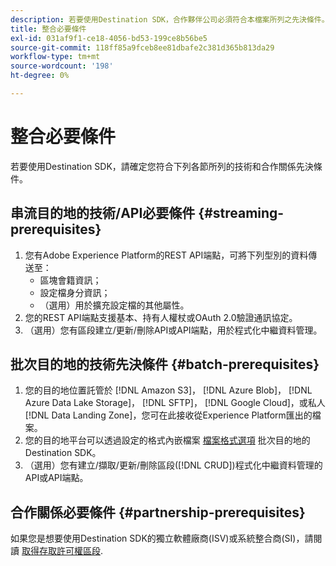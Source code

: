 ```yaml
---
description: 若要使用Destination SDK，合作夥伴公司必須符合本檔案所列之先決條件。
title: 整合必要條件
exl-id: 031af9f1-ce18-4056-bd53-199ce8b56be5
source-git-commit: 118ff85a9fceb8ee81dbafe2c381d365b813da29
workflow-type: tm+mt
source-wordcount: '198'
ht-degree: 0%

---
```


# 整合必要條件

若要使用Destination SDK，請確定您符合下列各節所列的技術和合作關係先決條件。

## 串流目的地的技術/API必要條件 {#streaming-prerequisites}

1. 您有Adobe Experience Platform的REST API端點，可將下列型別的資料傳送至：
   * 區塊會籍資訊；
   * 設定檔身分資訊；
   * （選用）用於擴充設定檔的其他屬性。
2. 您的REST API端點支援基本、持有人權杖或OAuth 2.0驗證通訊協定。
3. （選用）您有區段建立/更新/刪除API或API端點，用於程式化中繼資料管理。

## 批次目的地的技術先決條件 {#batch-prerequisites}

1. 您的目的地位置託管於 [!DNL Amazon S3]， [!DNL Azure Blob]， [!DNL Azure Data Lake Storage]， [!DNL SFTP]， [!DNL Google Cloud]，或私人 [!DNL Data Landing Zone]，您可在此接收從Experience Platform匯出的檔案。
2. 您的目的地平台可以透過設定的格式內嵌檔案 [檔案格式選項](functionality/destination-server/file-formatting.md) 批次目的地的Destination SDK。
3. （選用）您有建立/擷取/更新/刪除區段([!DNL CRUD])程式化中繼資料管理的API或API端點。

## 合作關係必要條件 {#partnership-prerequisites}

如果您是想要使用Destination SDK的獨立軟體廠商(ISV)或系統整合商(SI)，請閱讀 [取得存取許可權區段](overview.md#get-access).
